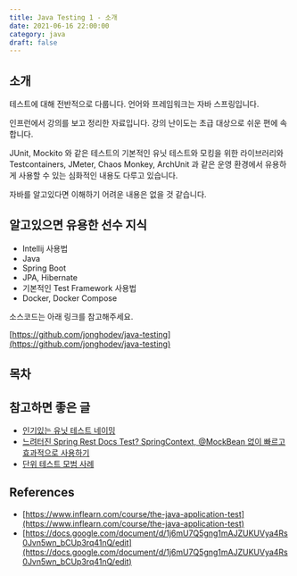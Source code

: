 ```yaml
---
title: Java Testing 1 - 소개
date: 2021-06-16 22:00:00
category: java
draft: false
---
```


## 소개

테스트에 대해 전반적으로 다룹니다. 언어와 프레임워크는 자바 스프링입니다.

인프런에서 강의를 보고 정리한 자료입니다. 강의 난이도는 초급 대상으로 쉬운 편에 속합니다.

JUnit, Mockito 와 같은 테스트의 기본적인 유닛 테스트와 모킹을 위한 라이브러리와 Testcontainers, JMeter, Chaos Monkey, ArchUnit 과 같은 운영 환경에서 유용하게 사용할 수 있는 심화적인 내용도 다루고 있습니다.

자바를 알고있다면 이해하기 어려운 내용은 없을 것 같습니다.

## 알고있으면 유용한 선수 지식

- Intellij 사용법
- Java
- Spring Boot
- JPA, Hibernate
- 기본적인 Test Framework 사용법
- Docker, Docker Compose

소스코드는 아래 링크를 참고해주세요.

[https://github.com/jonghodev/java-testing](https://github.com/jonghodev/java-testing)

## 목차

## 참고하면 좋은 글

- [인기있는 유닛 테스트 네이밍](https://hilucky.tistory.com/216)
- [느려터진 Spring Rest Docs Test? SpringContext, @MockBean 없이 빠르고 효과적으로 사용하기](https://geminikim.medium.com/%EB%8A%90%EB%A0%A4%ED%84%B0%EC%A7%84-spring-rest-docs-test-springcontext-mockbean-%EC%97%86%EC%9D%B4-%EB%B9%A0%EB%A5%B4%EA%B3%A0-%ED%9A%A8%EA%B3%BC%EC%A0%81%EC%9C%BC%EB%A1%9C-%EC%82%AC%EC%9A%A9%ED%95%98%EA%B8%B0-dc36861493c9)
- [단위 테스트 모범 사례](https://blog.kingbbode.com/m/52?fbclid=IwAR1BFv4LQrPU8B2lSCDvrGk8lXM4_GlHiq1-_L8D_x3BMGDrjiOExcfuO6k)

## References

- [https://www.inflearn.com/course/the-java-application-test](https://www.inflearn.com/course/the-java-application-test)
- [https://docs.google.com/document/d/1j6mU7Q5gng1mAJZUKUVya4Rs0Jvn5wn_bCUp3rq41nQ/edit](https://docs.google.com/document/d/1j6mU7Q5gng1mAJZUKUVya4Rs0Jvn5wn_bCUp3rq41nQ/edit)
